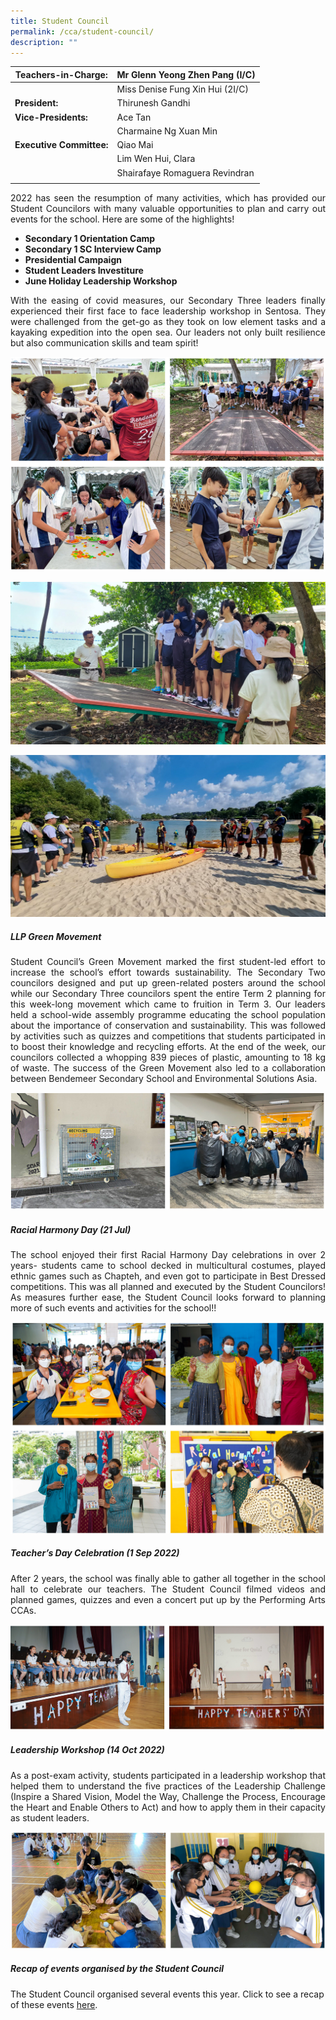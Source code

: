 ```yaml
---
title: Student Council
permalink: /cca/student-council/
description: ""
---
```

|  **Teachers-in-Charge:** | Mr Glenn Yeong Zhen Pang (I/C) | 
| -------- | -------- |
| |Miss Denise Fung Xin Hui (2I/C) |
|**President:** | Thirunesh Gandhi |
|**Vice-Presidents:** |Ace Tan |
| |Charmaine Ng Xuan Min |
|**Executive Committee:** |Qiao Mai |
| |Lim Wen Hui, Clara  |
|  | Shairafaye Romaguera Revindran |
|  |  |



<p style="text-align:justify"> 2022 has seen the resumption of many activities, which has provided our Student Councilors with many valuable opportunities to plan and carry out events for the school. Here are some of the highlights!</p>

* **Secondary 1 Orientation Camp**<br>
* **Secondary 1 SC Interview Camp**<br>
* **Presidential Campaign**<br>
* **Student Leaders Investiture**<br>
* **June Holiday Leadership Workshop**<br>

<p style="text-align:justify">With the easing of covid measures, our Secondary Three leaders finally experienced their first face to face leadership workshop in Sentosa. They were challenged from the get-go as they took on low element tasks and a kayaking expedition into the open sea. Our leaders not only built resilience but also communication skills and team spirit!
</p>

![](/images/Cca/cca-sc-camp-01.jpg)

![](/images/Cca/cca-sc-camp-02.jpg)

![](/images/Cca/cca-sc-camp-03.jpg)

##### **LLP Green Movement**

<p style="text-align:justify">Student Council’s Green Movement marked the first student-led effort to increase the school’s effort towards sustainability. The Secondary Two councilors designed and put up green-related posters around the school while our Secondary Three councilors spent the entire Term 2 planning for this week-long movement which came to fruition in Term 3. Our leaders held a school-wide assembly programme educating the school population about the importance of conservation and sustainability. This was followed by activities such as quizzes and competitions that students participated in to boost their knowledge and recycling efforts. At the end of the week, our councilors collected a whopping 839 pieces of plastic, amounting to 18 kg of waste. The success of the Green Movement also led to a collaboration between Bendemeer Secondary School and Environmental Solutions Asia.</p>

![](/images/Cca/cca-sc-green-01.jpg)

##### **Racial Harmony Day (21 Jul)**

<p style="text-align:justify">The school enjoyed their first Racial Harmony Day celebrations in over 2 years- students came to school decked in multicultural costumes, played ethnic games such as Chapteh, and even got to participate in Best Dressed competitions. This was all planned and executed by the Student Councilors! As measures further ease, the Student Council looks forward to planning more of such events and activities for the school!!</p>

![](/images/Cca/cca-sc-rhd-01.jpg)

##### **Teacher’s Day Celebration (1 Sep 2022)**
<p style="text-align:justify">After 2 years, the school was finally able to gather all together in the school hall to celebrate our teachers. The Student Council filmed videos and planned games, quizzes and even a concert put up by the Performing Arts CCAs. 
</p>

![](/images/Cca/cca-sc-tday-01.jpg)

##### **Leadership Workshop (14 Oct 2022)** 
<p style="text-align:justify">As a post-exam activity, students participated in a leadership workshop that helped them to understand the five practices of the Leadership Challenge (Inspire a Shared Vision, Model the Way, Challenge the Process, Encourage the Heart and Enable Others to Act) and how to apply them in their capacity as student leaders. </p>

![](/images/Cca/cca-sc-leaderworkshp-01.jpg)


##### **Recap of events organised by the Student Council**

The Student Council organised several events this year.  Click to see a recap of these events <a href="https://issuu.com/bendemeersec/docs/bdms_2022_e-o-y_recap?fr=sM2ZhMjU0MjE3MTM" target="\_blank" rel="noopener">here</a>.


